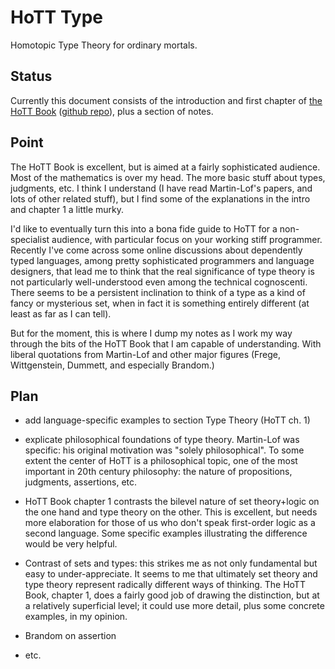 # HoTT Type

Homotopic Type Theory for ordinary mortals.

## Status

Currently this document consists of the introduction and first chapter
of [the HoTT Book](http://homotopytypetheory.org/book/) ([github
repo](https://github.com/HoTT/book)), plus a section of notes.

## Point

The HoTT Book is excellent, but is aimed at a fairly sophisticated
audience.  Most of the mathematics is over my head.  The more basic
stuff about types, judgments, etc. I think I understand (I have read
Martin-Lof's papers, and lots of other related stuff), but I find some
of the explanations in the intro and chapter 1 a little murky.

I'd like to eventually turn this into a bona fide guide to HoTT for a
non-specialist audience, with particular focus on your working stiff
programmer.  Recently I've come across some online discussions about
dependently typed languages, among pretty sophisticated programmers
and language designers, that lead me to think that the real
significance of type theory is not particularly well-understood even
among the technical cognoscenti.  There seems to be a persistent
inclination to think of a type as a kind of fancy or mysterious set,
when in fact it is something entirely different (at least as far as I
can tell).

But for the moment, this is where I dump my notes as I work my way
through the bits of the HoTT Book that I am capable of understanding.
With liberal quotations from Martin-Lof and other major figures
(Frege, Wittgenstein, Dummett, and especially Brandom.)

## Plan

* add language-specific examples to section Type Theory (HoTT ch. 1)

* explicate philosophical foundations of type theory.  Martin-Lof was
specific: his original motivation was "solely philosophical".  To some
extent the center of HoTT is a philosophical topic, one of the most
important in 20th century philosophy: the nature of propositions,
judgments, assertions, etc.

* HoTT Book chapter 1 contrasts the bilevel nature of set theory+logic
  on the one hand and type theory on the other.  This is excellent,
  but needs more elaboration for those of us who don't speak
  first-order logic as a second language.  Some specific examples
  illustrating the difference would be very helpful.

* Contrast of sets and types: this strikes me as not only fundamental
  but easy to under-appreciate.  It seems to me that ultimately set
  theory and type theory represent radically different ways of
  thinking.  The HoTT Book, chapter 1, does a fairly good job of
  drawing the distinction, but at a relatively superficial level; it
  could use more detail, plus some concrete examples, in my opinion.

* Brandom on assertion

* etc.